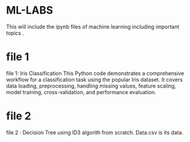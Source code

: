 # ML-LABS
This will include the ipynb files of machine learning including important topics .
# file 1
file 1: Iris Classification
This Python code demonstrates a comprehensive workflow for a classification task using the popular Iris dataset. It covers data loading, preprocessing, handling missing values, feature scaling, model training, cross-validation, and performance evaluation. 
# file 2
file 2 : Decision Tree using ID3 algorith from scratch. Data.csv is its data.
